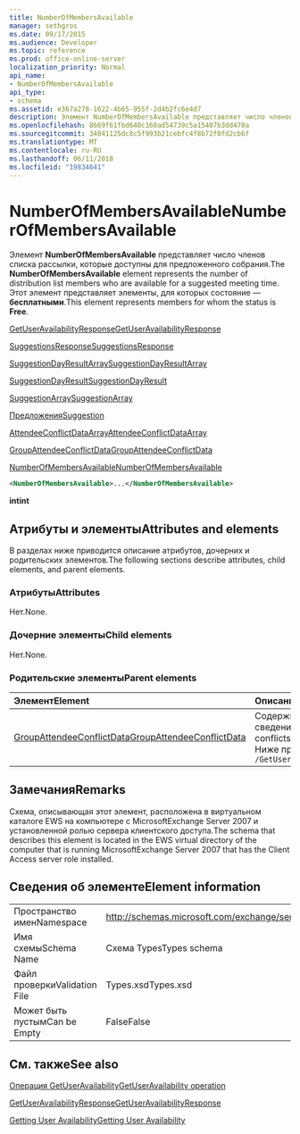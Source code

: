 ```yaml
---
title: NumberOfMembersAvailable
manager: sethgros
ms.date: 09/17/2015
ms.audience: Developer
ms.topic: reference
ms.prod: office-online-server
localization_priority: Normal
api_name:
- NumberOfMembersAvailable
api_type:
- schema
ms.assetid: e367a278-1622-4b65-955f-2d4b2fc6e4d7
description: Элемент NumberOfMembersAvailable представляет число членов списка рассылки, которые доступны для предложенного собрания. Этот элемент представляет элементы, для которых состояние — бесплатными.
ms.openlocfilehash: 8669f61fbd640c160ad54739c5a15407b3dd470a
ms.sourcegitcommit: 34041125dc8c5f993b21cebfc4f8b72f0fd2cb6f
ms.translationtype: MT
ms.contentlocale: ru-RU
ms.lasthandoff: 06/11/2018
ms.locfileid: "19834641"
---
```

# <a name="numberofmembersavailable"></a><span data-ttu-id="59120-104">NumberOfMembersAvailable</span><span class="sxs-lookup"><span data-stu-id="59120-104">NumberOfMembersAvailable</span></span>

<span data-ttu-id="59120-105">Элемент **NumberOfMembersAvailable** представляет число членов списка рассылки, которые доступны для предложенного собрания.</span><span class="sxs-lookup"><span data-stu-id="59120-105">The **NumberOfMembersAvailable** element represents the number of distribution list members who are available for a suggested meeting time.</span></span> <span data-ttu-id="59120-106">Этот элемент представляет элементы, для которых состояние — **бесплатными**.</span><span class="sxs-lookup"><span data-stu-id="59120-106">This element represents members for whom the status is **Free**.</span></span>
  
[<span data-ttu-id="59120-107">GetUserAvailabilityResponse</span><span class="sxs-lookup"><span data-stu-id="59120-107">GetUserAvailabilityResponse</span></span>](getuseravailabilityresponse.md)
  
[<span data-ttu-id="59120-108">SuggestionsResponse</span><span class="sxs-lookup"><span data-stu-id="59120-108">SuggestionsResponse</span></span>](suggestionsresponse.md)
  
[<span data-ttu-id="59120-109">SuggestionDayResultArray</span><span class="sxs-lookup"><span data-stu-id="59120-109">SuggestionDayResultArray</span></span>](suggestiondayresultarray.md)
  
[<span data-ttu-id="59120-110">SuggestionDayResult</span><span class="sxs-lookup"><span data-stu-id="59120-110">SuggestionDayResult</span></span>](suggestiondayresult.md)
  
[<span data-ttu-id="59120-111">SuggestionArray</span><span class="sxs-lookup"><span data-stu-id="59120-111">SuggestionArray</span></span>](suggestionarray.md)
  
[<span data-ttu-id="59120-112">Предложения</span><span class="sxs-lookup"><span data-stu-id="59120-112">Suggestion</span></span>](suggestion.md)
  
[<span data-ttu-id="59120-113">AttendeeConflictDataArray</span><span class="sxs-lookup"><span data-stu-id="59120-113">AttendeeConflictDataArray</span></span>](attendeeconflictdataarray.md)
  
[<span data-ttu-id="59120-114">GroupAttendeeConflictData</span><span class="sxs-lookup"><span data-stu-id="59120-114">GroupAttendeeConflictData</span></span>](groupattendeeconflictdata.md)
  
[<span data-ttu-id="59120-115">NumberOfMembersAvailable</span><span class="sxs-lookup"><span data-stu-id="59120-115">NumberOfMembersAvailable</span></span>](numberofmembersavailable.md)
  
```xml
<NumberOfMembersAvailable>...</NumberOfMembersAvailable>
```

 <span data-ttu-id="59120-116">**int**</span><span class="sxs-lookup"><span data-stu-id="59120-116">**int**</span></span>
## <a name="attributes-and-elements"></a><span data-ttu-id="59120-117">Атрибуты и элементы</span><span class="sxs-lookup"><span data-stu-id="59120-117">Attributes and elements</span></span>

<span data-ttu-id="59120-118">В разделах ниже приводится описание атрибутов, дочерних и родительских элементов.</span><span class="sxs-lookup"><span data-stu-id="59120-118">The following sections describe attributes, child elements, and parent elements.</span></span>
  
### <a name="attributes"></a><span data-ttu-id="59120-119">Атрибуты</span><span class="sxs-lookup"><span data-stu-id="59120-119">Attributes</span></span>

<span data-ttu-id="59120-120">Нет.</span><span class="sxs-lookup"><span data-stu-id="59120-120">None.</span></span>
  
### <a name="child-elements"></a><span data-ttu-id="59120-121">Дочерние элементы</span><span class="sxs-lookup"><span data-stu-id="59120-121">Child elements</span></span>

<span data-ttu-id="59120-122">Нет.</span><span class="sxs-lookup"><span data-stu-id="59120-122">None.</span></span>
  
### <a name="parent-elements"></a><span data-ttu-id="59120-123">Родительские элементы</span><span class="sxs-lookup"><span data-stu-id="59120-123">Parent elements</span></span>

|<span data-ttu-id="59120-124">**Элемент**</span><span class="sxs-lookup"><span data-stu-id="59120-124">**Element**</span></span>|<span data-ttu-id="59120-125">**Описание**</span><span class="sxs-lookup"><span data-stu-id="59120-125">**Description**</span></span>|
|:-----|:-----|
|[<span data-ttu-id="59120-126">GroupAttendeeConflictData</span><span class="sxs-lookup"><span data-stu-id="59120-126">GroupAttendeeConflictData</span></span>](groupattendeeconflictdata.md) <br/> |<span data-ttu-id="59120-127">Содержит конфликта статистические сведения об количество пользователей, которые доступны, количество пользователей, конфликтов и количество пользователей, у которых нет сведений о доступности в списке рассылки для предложенного собрания.</span><span class="sxs-lookup"><span data-stu-id="59120-127">Contains aggregate conflict information about the number of users who are available, the number of users who have conflicts, and the number of users who do not have availability information in a distribution list for a suggested meeting time.</span></span>  <br/> <span data-ttu-id="59120-128">Ниже приведен выражение XPath для этого элемента.</span><span class="sxs-lookup"><span data-stu-id="59120-128">The following is the XPath expression to this element:</span></span>  <br/>  `/GetUserAvailabilityResponse/SuggestionsResponse/SuggestionDayResultArray/SuggestionDayResult[i]/SuggestionArray/Suggestion[i]/AttendeeConflictDataArray/GroupAttendeeConflictData[i]` <br/> |
   
## <a name="remarks"></a><span data-ttu-id="59120-129">Замечания</span><span class="sxs-lookup"><span data-stu-id="59120-129">Remarks</span></span>

<span data-ttu-id="59120-130">Схема, описывающая этот элемент, расположена в виртуальном каталоге EWS на компьютере с MicrosoftExchange Server 2007 и установленной ролью сервера клиентского доступа.</span><span class="sxs-lookup"><span data-stu-id="59120-130">The schema that describes this element is located in the EWS virtual directory of the computer that is running MicrosoftExchange Server 2007 that has the Client Access server role installed.</span></span>
  
## <a name="element-information"></a><span data-ttu-id="59120-131">Сведения об элементе</span><span class="sxs-lookup"><span data-stu-id="59120-131">Element information</span></span>

|||
|:-----|:-----|
|<span data-ttu-id="59120-132">Пространство имен</span><span class="sxs-lookup"><span data-stu-id="59120-132">Namespace</span></span>  <br/> |http://schemas.microsoft.com/exchange/services/2006/types  <br/> |
|<span data-ttu-id="59120-133">Имя схемы</span><span class="sxs-lookup"><span data-stu-id="59120-133">Schema Name</span></span>  <br/> |<span data-ttu-id="59120-134">Схема Types</span><span class="sxs-lookup"><span data-stu-id="59120-134">Types schema</span></span>  <br/> |
|<span data-ttu-id="59120-135">Файл проверки</span><span class="sxs-lookup"><span data-stu-id="59120-135">Validation File</span></span>  <br/> |<span data-ttu-id="59120-136">Types.xsd</span><span class="sxs-lookup"><span data-stu-id="59120-136">Types.xsd</span></span>  <br/> |
|<span data-ttu-id="59120-137">Может быть пустым</span><span class="sxs-lookup"><span data-stu-id="59120-137">Can be Empty</span></span>  <br/> |<span data-ttu-id="59120-138">False</span><span class="sxs-lookup"><span data-stu-id="59120-138">False</span></span>  <br/> |
   
## <a name="see-also"></a><span data-ttu-id="59120-139">См. также</span><span class="sxs-lookup"><span data-stu-id="59120-139">See also</span></span>



[<span data-ttu-id="59120-140">Операция GetUserAvailability</span><span class="sxs-lookup"><span data-stu-id="59120-140">GetUserAvailability operation</span></span>](getuseravailability-operation.md)
  
[<span data-ttu-id="59120-141">GetUserAvailabilityResponse</span><span class="sxs-lookup"><span data-stu-id="59120-141">GetUserAvailabilityResponse</span></span>](getuseravailabilityresponse.md)


[<span data-ttu-id="59120-142">Getting User Availability</span><span class="sxs-lookup"><span data-stu-id="59120-142">Getting User Availability</span></span>](http://msdn.microsoft.com/library/d4133fcb-9b0f-4e6b-aadf-a389da83516a%28Office.15%29.aspx)


